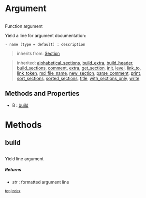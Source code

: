 # Argument

``` python

```

Function argument

Yield a line for argument documentation:
```
- name (type = default) : description
```




> inherits from: [Section](section.md) 

> inherited: [alphabetical_sections](section.md#alphabetical_sections), [build_extra](section.md#build_extra), [build_header](section.md#build_header), [build_sections](section.md#build_sections), [comment](section.md#comment), [extra](section.md#extra), [get_section](section.md#get_section), [init](section.md#init), [level](section.md#level), [link_to](section.md#link_to), [link_token](section.md#link_token), [md_file_name](section.md#md_file_name), [new_section](section.md#new_section), [parse_comment](section.md#parse_comment), [print](section.md#print), [sort_sections](section.md#sort_sections), [sorted_sections](section.md#sorted_sections), [title](section.md#title), [with_sections_only](section.md#with_sections_only), [write](section.md#write)
## Methods and Properties
- B : [build](#build) 

# Methods

## build

``` python

```

Yield line argument



##### Returns

- _str_ : formatted argument line



<sub>[top](#argument) [index](index.md)</sub>


